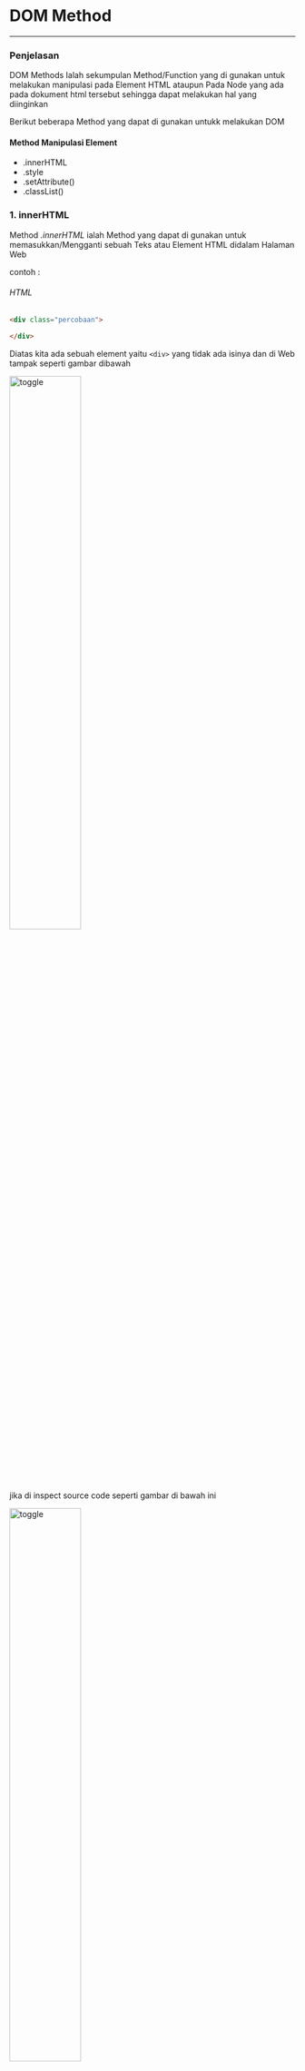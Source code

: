 #                                                 DOM Method  
--------------------------------------------------------------------------------------------------------------------------


### Penjelasan 

DOM Methods Ialah sekumpulan Method/Function yang di gunakan untuk melakukan manipulasi pada Element HTML ataupun Pada Node yang ada pada dokument html tersebut sehingga dapat melakukan hal yang diinginkan 

Berikut beberapa Method yang dapat di gunakan  untukk melakukan DOM
#### Method Manipulasi  Element 
* .innerHTML
* .style 
* .setAttribute()
* .classList()

### 1. innerHTML 

Method *.innerHTML* ialah Method yang dapat di gunakan untuk memasukkan/Mengganti  sebuah Teks atau Element HTML didalam Halaman Web 

contoh :
###### HTML
```html
<div class="percobaan">

</div>
```
Diatas kita ada sebuah element yaitu ```<div>``` yang tidak ada isinya dan di Web tampak seperti gambar dibawah

<img src="img/sebelum1.jpg" alt="toggle" width="50%">

jika di inspect source code seperti gambar di bawah ini 

<img src="img/sebelum2.jpg" alt="toggle" width="50%">

Sekarang saya akan menambahkan ```<a>``` yang berisi text, dengan menggunakan method/fungsi innerHTML caranya:

- pertama kita seleksi div nya
###### Javascript
```js
const app = document.getElementsByClassName('percobaan')[0];
```
- kedua kita masukkan tag dan tulisannya 
```js 
const app = document.getElementsByClassName('percobaan')[0];
app.innerHTML = '<a>Menggunakkan innerHTML</a>';
```
- maka hasilnya akan seperti di bawah ini di browser

<img src="img/hasilpage.jpg" alt="toggle" width="50%">

 jika di inspect source code berubah seperti ini 

<img src="img/hasilcode.jpg" alt="toggle" width="50%">

jika pada elemen html yang di isi ada isinya maka isinya akan di timpa seperti contoh berikut 

###### HTML 
```html 
  <div class="percobaan2">
        <a>ini akan di ganti dengan innerHTML</a>
    </div>
```
di atas kita ada ```<div>``` seperti pada contoh pertama tapi kali ini memiiki isi ```<a>```

- jika di buka di web hasil  seperti gambar di bawah 

<img src="img/sebelumc2.jpg" alt="toggle" width="50%">

- jika di inspect seperti gambar di bawah 

<img src="img/codesebelum.jpg" alt="toggle" width="50%">

Disini saya akan mengganti isinya ```<div>``` yang merupakan  ```<a>``` dengan ```<h1>``` berikut caranya :

- pertama kita seleksi ```<div>``` nya
###### Javascript
```js
const app2 = document.getElementsByTagName('div')[1];
```
- kedua kita masukkan ```<a>``` dan tulisannya 
```js 
const app2 = document.getElementsByTagName('div')[1];
app2.innerHTML = '<h1>Sudah di ganti</h1>';
```
- maka hasilnya akan seperti di bawah ini di browser

<img src="img/sesudahc2.jpg" alt="toggle" width="50%">

 jika di inspect source code berubah seperti ini 

<img src="img/codesesudah.jpg" alt="toggle" width="50%">

### .style

Method *.style* ialah method yang di gunakan untuk memberikan style pada element HTML sebagaimana ketika menggunakan CSS bedanya ini kita akan menggunakan javascript untuk memberikan style nya, jika kita menggunakan Metodhe ini untuk memberikan style pada suatu element makan ini akan memberikan Inline CSS pada element tersebut 

contoh 

Untuk contoh kali ini saya akan menggunakan kembali element html di materi sebelumnya saya  akan memberikan style pada ```<div>``` yang berada pada materi *.innerHTML* yang di atas jadi kita langsung akan memberikan style dengan javascript caranya seperti ini 

- pertama seleksi element yang akan di beri style dan di atas saya sudah melakukannya jadi saya tidak  akan melakukannya lagi silahkan lihat gambar yang ada di bawah ini yang berasal dari materi *.innerHTML* di atas

<img src="img/hasilcode.jpg" alt="toggle" width="50%">

- kedua kita berikan aksinya kita berikan style nya 

javascript

```js
app.style.backgroundColor = 'blue';
app2.style.borderRadius = '10px' ;
```

maka hasilnya akan seperti gambar di bawah ini  di browser

<img src="img/style3.jpg" alt="toggle" width="50%">

dan juga ini 

<img src="img/style1.jpg" alt="toggle" width="50%">

jika di inspect hasilnya akan seperti ini 

<img src="img/style2.jpg" alt="toggle" width="50%">

dan juga ini 

<img src="img/style4.jpg" alt="toggle" width="50%">

>> Jadi intinya dengan method ini kita bisa memberikan style pada element HTML tanpa Css dan untuk melakukannya cukup mudah tapi itu akan terlihat kurang rapi jika nanti yang di berikan itu banyak
>> yang perlu di perhatikan disini ialah ketika kita memberikan style nama propertinya itu di tulis dengan metode camelCase jika terdiri dari dua kata seperti dicontoh di atas bukkan disambung dengan tanda ```-``` karena tanda itu akan di baca sebagai pengurangan oleh javascript jika satu kata ya dapat di tulis sebagaimana biasanya.

### .setAttribute()

Method *.setAttribute()* ialah method untuk memberikan Attribute pada element HTML, Selain itu kita juga dapat menghapus dan mengganti isi dari suatu attribute dengan Menggunakan Method *.removeAttribute()* untukk menghapus. Singkatnya Method Method ini digunakan untuk mengelola attribute suatu Element

contoh 
 
 HTML 
 ```html
     <div class="percobaan3">
        <input type="text" class ="input">
    </div>
 ```
 jika di buka di web hasilnya seperti gambar di bawah ini 

 <img src="img/setattribut1.jpg" alt="toggle" width="50%">

jika di inspect akan seperti ini 

<img src="img/setattribut2.jpg" alt="toggle" width="50%">


Di atas saya ada sebuah ```<div>``` yang berisi ```<input>``` dalam contoh kali ini kita akan mengelola Attribute pada kedua tag tersebut caranya

- Pertama kita seleksi dulu element yang akan di manipulasi

Javascript
```js
const app3 = document.getElementsByTagName("div")[2];
const input = document.getElementsByTagName("input")[0];
```
- kedua kita manipulasi 
  * pertama kita gunakan *.setAttribute* untuk memberikan Attribut tambahan 

  ```js 
  input.setAttribute('name', 'input');
  ```

  hasilnya seperti gambar di bawah ini jika di inspect

  <img src="img/settattribute3.jpg" alt="toggle" width="50%">

  * kedua kita gunakan *.removeAttribute* untuk menghapus atribut class karena tidak akan di gunakan lagi 
  ```js
  input.removeAttribute('class', "input");
  ```
  
jika di inspect akan seperti gambar di bawah ini

  <img src="img/setattribute.jpg" alt="toggle" width="50%">


### .classList

Method *.classList* ialah method yang di gunakan untuk mengelola class pada suatu element HTML


> Ada beberapa Method yang dapat digunakan mengelola class dengan Method *.classList*

1. .classList.add() Untuk Menambah class

contoh 
 Untuk contohnya saya akan menggunakan lagi element ```<div>``` yang ada pada materi *.setAttribute* jadi kita akan menambahkan class pada ```<div>``` yang ada pada materi *.setAttribute* tersebut
> jadi sekarang saya akan langsung untuk menambahkan class karena sebelumnya sudah saya seleksi pada materi *.setAttribute* diatas

sebelumnya kita lihat dulu gambar sebelum di tambahkan class 
<img src="img/setattribut1.jpg" alt="toggle" width="50%">


dan jika di inspect akan seperti gambar di bawah ini


<img src="img/setattribute.jpg" alt="toggle" width="50%">

```js
app3.classList.add('gradient');
```
jadi di atas saya sudah memberikan class gradient yang memiliki style css seperti di bawah ini
```css
 .gradient{
        background: linear-gradient(to bottom, blue , yellow , red );
        border-radius: 10px;
        border-color: transparent;
    }
```
berikut hasil setelah class gradient di tambahkan

<img src="img/classlist5.jpg" alt="toggle" width="50%">

dan jika di inspect akan seperti gambar di bawah ini 

<img src="img/classlist1.jpg" alt="toggle" width="50%">

2. .classList.remove() Untuk Menghapus class
 Untuk contohnya saya juga akan menggunakan lagi element ```<div>``` yang ada pada materi *.setAttribute* jadi kita akan menambahkan class pada ```<div>``` yang ada pada materi *.setAttribute* tersebut
> jadi sekarang saya akan langsung untuk menghapus class karena sebelumnya sudah saya seleksi pada materi *.setAttribute* diatas kita akan menghapus class percobaan tiga pada ```<div>``` tersebut

sebelum kita lihat dulu kodenya jika di inspect sebelum hapus class percobaan


<img src="img/classlist1.jpg" alt="toggle" width="50%">

```js
app3.classList.remove('percobaan3');
```

dan jika di inspect akan seperti gambar di bawah ini

<img src="img/classlist2.jpg" alt="toggle" width="50%">


3. .classList.replace() Untuk Mengganti class

 Untuk contohnya saya akan menggunakan element ```<div>``` yang ada pada materi *.innerHTML* jadi kita akan mengganti class pada ```<div>``` yang ada pada materi *.innerHTML* tersebut dari class percobaan2 menjadi gradient

 sebelumnya kita lihat dulu sebelum di ganti classnya 

<img src="img/style1.jpg" alt="toggle" width="50%">


dan jika di inspect akan seperti gambar di bawah ini


<img src="img/style4.jpg" alt="toggle" width="50%">


 ```js 
 app2.classList.replace('percobaan2', 'gradient');
 ```
berikut hasilnya setelah kelasnya di rubah 

<img src="img/classlist3.jpg" alt="toggle" width="50%">

dan jika di inspect akan seperti gambar di bawah ini

<img src="img/classlist4.jpg" alt="toggle" width="50%">
